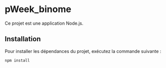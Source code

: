 # pWeek_binome

Ce projet est une application Node.js.

## Installation

Pour installer les dépendances du projet, exécutez la commande suivante :

```bash
npm install
```
